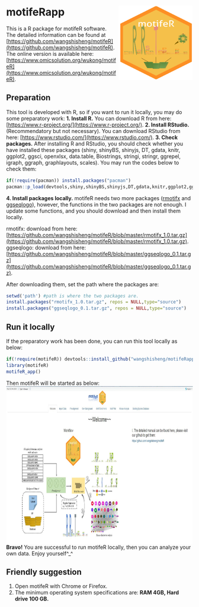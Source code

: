 # motifeRapp<img src="motifeRlogo.png" align="right" height="200" width="200"/>
This is a R package for motifeR software.  
The detailed information can be found at [https://github.com/wangshisheng/motifeR](https://github.com/wangshisheng/motifeR).  
The online version is available here: [https://www.omicsolution.org/wukong/motifeR](https://www.omicsolution.org/wukong/motifeR).

## Preparation
This tool is developed with R, so if you want to run it locally, you may do some preparatory work:
**1. Install R.** You can download R from here: [https://www.r-project.org/](https://www.r-project.org/).
**2. Install RStudio.** (Recommendatory but not necessary). You can download RStudio from here: [https://www.rstudio.com/](https://www.rstudio.com/).
**3. Check packages.** After installing R and RStudio, you should check whether you have installed these packages (shiny, shinyBS, shinyjs, DT, gdata, knitr, ggplot2, ggsci, openxlsx, data.table, Biostrings, stringi, stringr, ggrepel, igraph, ggraph, graphlayouts, scales). You may run the codes below to check them:

```r
if(!require(pacman)) install.packages("pacman")
pacman::p_load(devtools,shiny,shinyBS,shinyjs,DT,gdata,knitr,ggplot2,ggsci,openxlsx,data.table,Biostrings,stringi,stringr,ggrepel,igraph,ggraph,graphlayouts,scales)
```

**4. Install packages locally.** motifeR needs two more packages ([rmotifx](https://github.com/omarwagih/rmotifx) and [ggseqlogo](https://github.com/omarwagih/ggseqlogo)), however, the functions in the two packages are not enough. I update some functions, and you should download and then install them locally.

rmotifx: download from here: [https://github.com/wangshisheng/motifeR/blob/master/rmotifx_1.0.tar.gz](https://github.com/wangshisheng/motifeR/blob/master/rmotifx_1.0.tar.gz).  
ggseqlogo: download from here: [https://github.com/wangshisheng/motifeR/blob/master/ggseqlogo_0.1.tar.gz](https://github.com/wangshisheng/motifeR/blob/master/ggseqlogo_0.1.tar.gz).

After downloading them, set the path where the packages are:
```r
setwd('path') #path is where the two packages are.
install.packages("rmotifx_1.0.tar.gz", repos = NULL,type="source")
install.packages("ggseqlogo_0.1.tar.gz", repos = NULL,type="source")
```

## Run it locally
If the preparatory work has been done, you can run this tool locally as below:
```r
if(!require(motifeR)) devtools::install_github("wangshisheng/motifeRapp")
library(motifeR)
motifeR_app()
```
Then motifeR will be started as below:
<img src="openfig.jpg" align="right" height="425" width="900"/>


**Bravo!** You are successful to run motifeR locally, then you can analyze your own data. Enjoy yourself^_^


## Friendly suggestion
1. Open motifeR with Chrome or Firefox.
2. The minimum operating system specifications are: **RAM 4GB, Hard drive 100 GB.**
